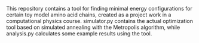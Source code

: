 This repository contains a tool for finding minimal energy configurations for certain toy model amino acid chains, created as a project work in a computational physics course. simulator.py contains the actual optimization tool based on simulated annealing with the Metropolis algorithm, while analysis.py calculates some example results using the tool. 
